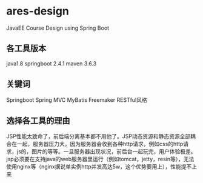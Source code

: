 # ares-design

JavaEE Course Design using Spring Boot

## 各工具版本

java1.8
springboot 2.4.1
maven 3.6.3



## 关键词

Springboot
Spring MVC
MyBatis
Freemaker
RESTful风格

## 选择各工具的理由

JSP性能太致命了，前后端分离基本都不用他了。JSP动态资源和静态资源全部耦合在一起，服务器压力大，因为服务器会收到各种http请求，例如css的http请求，js的，图片的等等。一旦服务器出现状况，前后台一起玩完，用户体验极差。jsp必须要在支持java的web服务器里运行（例如tomcat，jetty，resin等），无法使用nginx等（nginx据说单实例http并发高达5w，这个优势要用上），性能提不上来